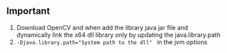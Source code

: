 ## Important
1. Download OpenCV and when add the library java jar file and dynamically link the x64 dll library only by updating the java.library.path 
2. ```-Djava.library.path="System path to the dll" ```    in the jvm options
